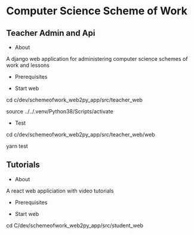 Computer Science Scheme of Work
===============================
Teacher Admin and Api
-------------------------------
- About

A django web application for administering computer science schemes of work and lessons

- Prerequisites


- Start web

cd c/dev/schemeofwork_web2py_app/src/teacher_web

source ../../.venv/Python38/Scripts/activate

- Test

cd c/dev/schemeofwork_web2py_app/src/teacher_web/web

yarn test


Tutorials
---------
- About

A react web appliciation with video tutorials 

- Prerequisites


- Start web

cd C/dev/schemeofwork_web2py_app/src/student_web

